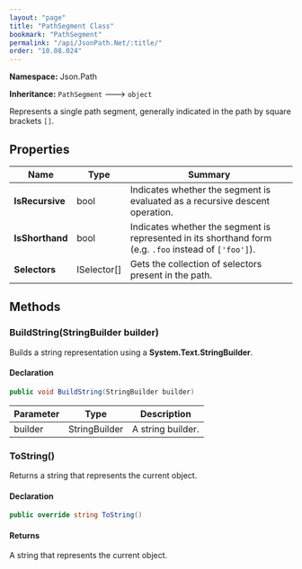 ```yaml
---
layout: "page"
title: "PathSegment Class"
bookmark: "PathSegment"
permalink: "/api/JsonPath.Net/:title/"
order: "10.08.024"
---
```

**Namespace:** Json.Path

**Inheritance:**
`PathSegment`
 🡒 
`object`

Represents a single path segment, generally indicated in the path by square brackets `[]`.

## Properties

| Name | Type | Summary |
|---|---|---|
| **IsRecursive** | bool | Indicates whether the segment is evaluated as a recursive descent operation. |
| **IsShorthand** | bool | Indicates whether the segment is represented in its shorthand form (e.g. `.foo` instead of `['foo']`). |
| **Selectors** | ISelector[] | Gets the collection of selectors present in the path. |

## Methods

### BuildString(StringBuilder builder)

Builds a string representation using a **System.Text.StringBuilder**.

#### Declaration

```c#
public void BuildString(StringBuilder builder)
```

| Parameter | Type | Description |
|---|---|---|
| builder | StringBuilder | A string builder. |


### ToString()

Returns a string that represents the current object.

#### Declaration

```c#
public override string ToString()
```


#### Returns

A string that represents the current object.

